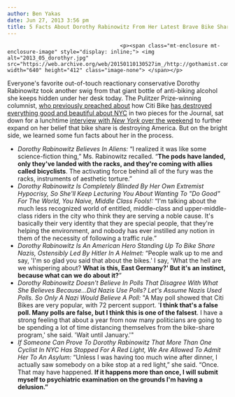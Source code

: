 ```yaml
---
author: Ben Yakas
date: Jun 27, 2013 3:56 pm
title: 5 Facts About Dorothy Rabinowitz From Her Latest Brave Bike Share Freak-Out
---
```


	
										<p><span class="mt-enclosure mt-enclosure-image" style="display: inline;"> <img alt="2013_05_dorothyr.jpg" src="https://web.archive.org/web/20150110130527im_/http://gothamist.com/attachments/byakas/2013_05_dorothyr.jpg" width="640" height="412" class="image-none"> </span></p>

<p>Everyone&apos;s favorite out-of-touch reactionary conservative Dorothy Rabinowitz took another swig from that giant bottle of anti-biking alcohol she keeps hidden under her desk today. The Pulitzer Prize-winning columnist, <a href="https://web.archive.org/web/20150110130527/http://gothamist.com/2013/06/01/video_conservative_who_represents_m.php">who previously preached about</a> how Citi Bike <a href="https://web.archive.org/web/20150110130527/http://gothamist.com/2013/06/08/video_extremist_anti-bike_share_col.php">has destroyed everything good and beautiful about NYC</a> in two pieces for the Journal, sat down for a lunchtime <a href="https://web.archive.org/web/20150110130527/http://nymag.com/daily/intelligencer/2013/06/dorothy-rabinowitz-lets-loose.html">interview with <em>New York</em> over the weekend</a> to further expand on her belief that bike share is destroying America. But on the bright side, we learned some fun facts about her in the process.</p>

<ul>
	<li><em>Dorothy Rabinowitz Believes In Aliens: </em>&#x201C;I realized it was like some science-fiction thing,&#x201D; Ms. Rabinowitz recalled. &#x201C;<strong>The pods have landed, only they&apos;ve landed with the racks, and they&apos;re coming with allies called bicyclists</strong>. The activating force behind all of the fury was the racks, instruments of aesthetic torture.&#x201D;</li>
	<li><em>Dorothy Rabinowitz Is Completely Blinded By Her Own Extremist Hypocrisy, So She&apos;ll Keep Lecturing You About Wanting To &quot;Do Good&quot; For The World, You Naive, Middle Class Fools!: </em>&#x201C;I&apos;m talking about the much less recognized world of entitled, middle-class and upper-middle-class riders in the city who think they are serving a noble cause. It&apos;s basically their very identity that they are special people, that they&apos;re helping the environment, and nobody has ever instilled any notion in them of the necessity of following a traffic rule.&#x201D;</li>
	<li><em>Dorothy Rabinowitz Is An American Hero Standing Up To Bike Share Nazis, Ostensibly Led By Hitler In A Helmet: </em>&#x201C;People walk up to me and say, &apos;I&apos;m so glad you said that about the bikes.&apos; I say, &apos;What the hell are we whispering about? <strong>What is this, East Germany?&apos; But it&apos;s an instinct, because what can we do about it?</strong>&#x201D;</li>
	<li><em>Dorothy Rabinowitz Doesn&apos;t Believe In Polls That Disagree With What She Believes Because...Did Nazis Use Polls? Let&apos;s Assume Nazis Used Polls. So Only A Nazi Would Believe A Poll: </em>&quot;A May poll showed that Citi Bikes are very popular, with 72 percent support. &apos;<strong>I think that&apos;s a false poll. Many polls are false, but I think this is one of the falsest</strong>. I have a strong feeling that about a year from now many politicians are going to be spending a lot of time distancing themselves from the bike-share program,&apos; she said. &apos;Wait until January.&apos;&quot;</li>
	<li><em>If Someone Can Prove To Dorothy Rabinowitz That More Than One Cyclist In NYC Has Stopped For A Red Light, We Are Allowed To Admit Her To An Asylum: </em>&#x201C;Unless I was having too much wine after dinner, I actually saw somebody on a bike stop at a red light,&#x201D; she said. &#x201C;Once. That may have happened. <strong>If it happens more than once, I will submit myself to psychiatric examination on the grounds I&apos;m having a delusion.&#x201D;</strong></li>
</ul>					
										
									
				